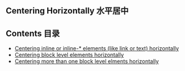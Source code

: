## Centering Horizontally 水平居中

## Contents 目录
- [Centering inline or inline-* elements (like link or text) horizontally](https://github.com/Erichain/css-center-complete/tree/master/horizontal/center-inline-element)
- [Centering block level elements horizontally](https://github.com/Erichain/css-center-complete/tree/master/horizontal/center-block-element)
- [Centering more than one block level elments horizontally](https://github.com/Erichain/css-center-complete/tree/master/horizontal/center-multiple-block-elements)
